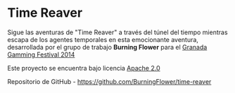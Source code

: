 Time Reaver
===========

Sigue las aventuras de "Time Reaver" a través del túnel del tiempo mientras escapa de los agentes temporales en esta emocionante aventura, desarrollada por el grupo de trabajo **Burning Flower** para el [Granada Gamming Festival 2014](http://www.granadagaming.com/)

Este proyecto se encuentra bajo licencia [Apache 2.0](https://github.com/BurningFlower/time-reaver/blob/master/LICENSE)

Repositorio de GitHub - https://github.com/BurningFlower/time-reaver

